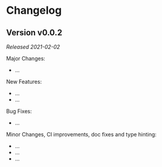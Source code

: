 # Changelog

## Version v0.0.2

*Released 2021-02-02*

Major Changes:

- ...

New Features:

- ...
- ...

Bug Fixes:

- ...

Minor Changes, CI improvements, doc fixes and type hinting:

- ...
- ...
- ...
